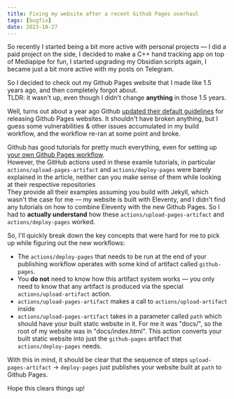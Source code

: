 ```yaml
---
title: Fixing my website after a recent Github Pages overhaul
tags: [bugfix]
date: 2023-10-27
---
```


So recently I started being a bit more active with personal projects &mdash; I did a paid project on the side, I decided to make a C++ hand tracking app on top of Mediapipe for fun, I started upgrading my Obsidian scripts again, I became just a bit more active with my posts on Telegram.

So I decided to check out my Github Pages website that I made like 1.5 years ago, and then completely forgot about. \
TLDR: it wasn't up, even though I didn't change **anything** in those 1.5 years.

Well, turns out about a year ago Github [updated their default guidelines](https://github.com/orgs/community/discussions/29250#discussioncomment-3384692) for releasing Github Pages websites. It shouldn't have broken anything, but I guess some vulnerabilities & other issues accumulated in my build workflow, and the workflow re-ran at some point and broke.


Github has good tutorials for pretty much everything, even for setting up [your own Github Pages workflow](https://docs.github.com/en/pages/getting-started-with-github-pages/using-custom-workflows-with-github-pages). \
However, the GitHub actions used in these examle tutorials, in particular `actions/upload-pages-artifact` and `actions/deploy-pages` were barely explained in the article, neither can you make sense of them while looking at their respective repositories \
They provide all their examples assuming you build with Jekyll, which wasn't the case for me &mdash; my website is built with Eleventy, and I didn't find any tutorials on how to combine Eleventy with the new Github Pages. So I had to **actually understand** how these `actions/upload-pages-artifact` and `actions/deploy-pages` worked.

So, I'll quickly break down the key concepts that were hard for me to pick up while figuring out the new workflows:

- The `actions/deploy-pages` that needs to be run at the end of your publishing workflow operates with some kind of artifact called `github-pages`. 
- You **do not** need to know how this artifact system works &mdash; you only need to know that any artifact is produced via the special `actions/upload-artifact` action. 
- `actions/upload-pages-artifact` makes a call to `actions/upload-artifact` inside
- `actions/upload-pages-artifact` takes in a parameter called `path` which should have your built static website in it. For me it was "docs/", so the root of my website was in "docs/index.html". This action converts your built static website into just the `github-pages` artifact that `actions/deploy-pages` needs.

With this in mind, it should be clear that the sequence of steps `upload-pages-artifact` -> `deploy-pages` just publishes your website built at `path` to Github Pages.

Hope this clears things up!